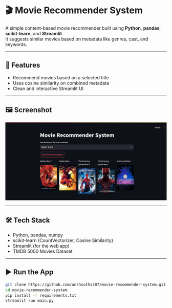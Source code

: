 # 🎬 Movie Recommender System

A simple content-based movie recommender built using **Python**, **pandas**, **scikit-learn**, and **Streamlit**.  
It suggests similar movies based on metadata like genres, cast, and keywords.

---

## 🔧 Features

- Recommend movies based on a selected title
- Uses cosine similarity on combined metadata
- Clean and interactive Streamlit UI

---

## 🖼️ Screenshot

![App Screenshot](screenshot.png)

---

## 🛠️ Tech Stack

- Python, pandas, numpy
- scikit-learn (CountVectorizer, Cosine Similarity)
- Streamlit (for the web app)
- TMDB 5000 Movies Dataset

---

## ▶️ Run the App

```bash
git clone https://github.com/anshsuthar07/movie-recommender-system.git
cd movie-recommender-system
pip install -r requirements.txt
streamlit run main.py
